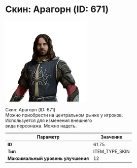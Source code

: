# Скин: Арагорн (ID: 671)

![Item Image](../img/6175.webp?raw=true)

Скин: Арагорн (ID: 671)<br>Можно приобрести на центральном рынке у игроков.<br>Используется для изменения внешнего<br>вида персонажа. Можно надеть.


| Параметр | Значение |
|----------|----------|
| **ID** | 6175 |
| **Тип** | ITEM_TYPE_SKIN |
| **Максимальный уровень улучшения** | 12 |

